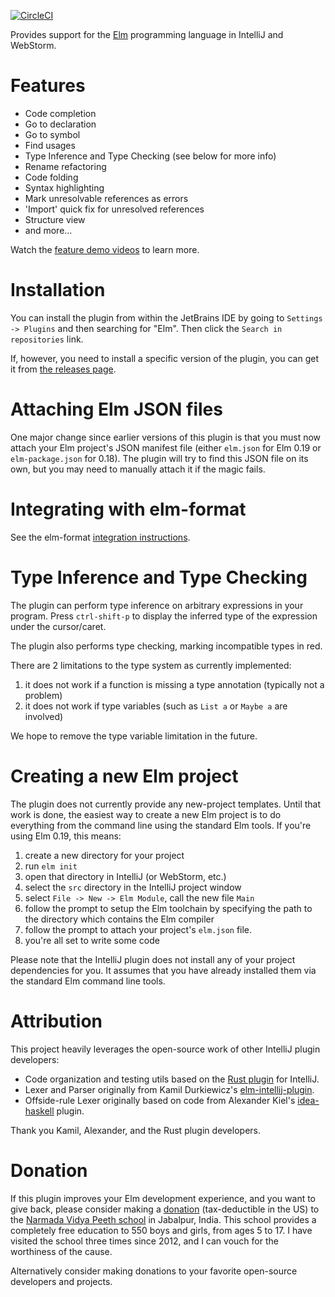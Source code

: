 [![CircleCI](https://circleci.com/gh/klazuka/intellij-elm.svg?style=svg)](https://circleci.com/gh/klazuka/intellij-elm)

Provides support for the [Elm](http://elm-lang.org) programming language in IntelliJ and WebStorm.


# Features 

* Code completion
* Go to declaration
* Go to symbol
* Find usages
* Type Inference and Type Checking (see below for more info)
* Rename refactoring
* Code folding
* Syntax highlighting
* Mark unresolvable references as errors
* 'Import' quick fix for unresolved references
* Structure view
* and more...

Watch the [feature demo videos](https://klazuka.github.io/intellij-elm/) to learn more.


# Installation

You can install the plugin from within the JetBrains IDE by going to `Settings -> Plugins` and then searching for "Elm". Then click the `Search in repositories` link.

If, however, you need to install a specific version of the plugin, you can get it from [the releases page](https://github.com/klazuka/intellij-elm/releases).


# Attaching Elm JSON files

One major change since earlier versions of this plugin is that you must now attach your Elm project's JSON manifest
file (either `elm.json` for Elm 0.19 or `elm-package.json` for 0.18). The plugin will try to find this JSON file 
on its own, but you may need to manually attach it if the magic fails.


# Integrating with elm-format

See the elm-format [integration instructions](https://github.com/klazuka/intellij-elm/blob/master/docs/elm-format/setup.md).


# Type Inference and Type Checking

The plugin can perform type inference on arbitrary expressions in your program. Press `ctrl-shift-p` to display the inferred type of the expression under the cursor/caret.

The plugin also performs type checking, marking incompatible types in red.

There are 2 limitations to the type system as currently implemented:

1. it does not work if a function is missing a type annotation (typically not a problem)
2. it does not work if type variables (such as `List a` or `Maybe a` are involved)

We hope to remove the type variable limitation in the future.


# Creating a new Elm project

The plugin does not currently provide any new-project templates. Until that work is done, the easiest way to create a new
Elm project is to do everything from the command line using the standard Elm tools. If you're using Elm 0.19, this means:

1. create a new directory for your project
1. run `elm init`
1. open that directory in IntelliJ (or WebStorm, etc.)
1. select the `src` directory in the IntelliJ project window
1. select `File -> New -> Elm Module`, call the new file `Main`
1. follow the prompt to setup the Elm toolchain by specifying the path to the directory which contains the Elm compiler
1. follow the prompt to attach your project's `elm.json` file.
1. you're all set to write some code

Please note that the IntelliJ plugin does not install any of your project dependencies for you. It assumes that you have
already installed them via the standard Elm command line tools.


# Attribution

This project heavily leverages the open-source work of other IntelliJ plugin developers:

* Code organization and testing utils based on the [Rust plugin](https://github.com/intellij-rust/intellij-rust) for IntelliJ. 
* Lexer and Parser originally from Kamil Durkiewicz's [elm-intellij-plugin](https://github.com/durkiewicz/elm-plugin).
* Offside-rule Lexer originally based on code from Alexander Kiel's [idea-haskell](https://github.com/alexanderkiel/idea-haskell) plugin.

Thank you Kamil, Alexander, and the Rust plugin developers.


# Donation

If this plugin improves your Elm development experience, and you want to give back, please consider making a [donation](http://www.brahmrishiyoga.org/donate) (tax-deductible in the US) to the [Narmada Vidya Peeth school](http://www.brahmrishiyoga.org/jabalpur_school/photo_gallery) in Jabalpur, India. This school provides a completely free education to 550 boys and girls, from ages 5 to 17. I have visited the school three times since 2012, and I can vouch for the worthiness of the cause.

Alternatively consider making donations to your favorite open-source developers and projects.
